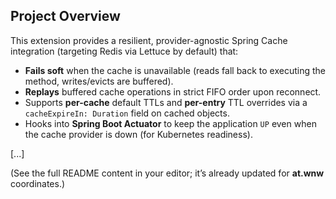 ## Project Overview

This extension provides a resilient, provider-agnostic Spring Cache integration (targeting Redis via Lettuce by default) that:

- **Fails soft** when the cache is unavailable (reads fall back to executing the method, writes/evicts are buffered).
- **Replays** buffered cache operations in strict FIFO order upon reconnect.
- Supports **per-cache** default TTLs and **per-entry** TTL overrides via a `cacheExpireIn: Duration` field on cached objects.
- Hooks into **Spring Boot Actuator** to keep the application `UP` even when the cache provider is down (for Kubernetes readiness).

[...]

(See the full README content in your editor; it’s already updated for **at.wnw** coordinates.)
